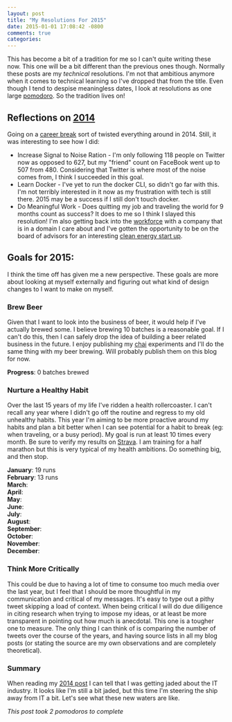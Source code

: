 ```yaml
---
layout: post
title: "My Resolutions For 2015"
date: 2015-01-01 17:08:42 -0800
comments: true
categories:
---
```


This has become a bit of a tradition for me so I can't quite writing these now. This one will be a bit different than
the previous ones though. Normally these posts are my *technical* resolutions. I'm not that ambitious anymore when it
comes to technical learning so I've dropped that from the title. Even though I tend to despise meaningless dates, I look
at resolutions as one large [pomodoro][pomodoro-technique]. So the tradition lives on!

[pomodoro-technique]: http://pomodorotechnique.com/

## Reflections on [2014][2014-post]

Going on a [career break][career-break] sort of twisted everything around in 2014. Still, it was interesting to see how
I did:

[2014-post]: /my-developer-resolutions-for-2014/
[career-break]: /blog/categories/career-break/

* Increase Signal to Noise Ration - I'm only following 118 people on Twitter now as opposed to 627, but my "friend"
  count on FaceBook went up to 507 from 480. Considering that Twitter is where most of the noise comes from, I think I
  succeeded in this goal.
* Learn Docker - I've yet to run the docker CLI, so didn't go far with this. I'm not terribly interested in it now as my
  frustration with tech is still there. 2015 may be a success if I still don't touch docker.
* Do Meaningful Work - Does quitting my job and traveling the world for 9 months count as success? It does to me so I
  think I slayed this resolution! I'm also getting back into the [workforce][new-job] with a company that is in a domain I care
  about and I've gotten the opportunity to be on the board of advisors for an interesting [clean energy start up][zolair].

[new-job]: /joining-soundcloud-and-moving-to-berlin/
[zolair]: http://zolair-energy.com/

## Goals for 2015:

I think the time off has given me a new perspective. These goals are more about looking at myself externally and
figuring out what kind of design changes to I want to make on myself.

### Brew Beer

Given that I want to look into the business of beer, it would help if I've actually brewed some. I believe brewing 10
batches is a reasonable goal. If I can't do this, then I can safely drop the idea of building a beer related business in
the future. I enjoy publishing my [chai][todayschai] experiments and I'll do the same thing with my beer brewing. Will
probably publish them on this blog for now.

[todayschai]: https://twitter.com/todayschai

**Progress**: 0 batches brewed

### Nurture a Healthy Habit

Over the last 15 years of my life I've ridden a health rollercoaster. I can't recall any year where I didn't go
off the routine and regress to my old unhealthy habits. This year I'm aiming to be more proactive around my habits and
plan a bit better when I can see potential for a habit to break (eg: when traveling, or a busy period). My goal is run
at least 10 times every month. Be sure to verify my results on [Strava][strava]. I am training for a half marathon but
this is very typical of my health ambitions. Do something big, and then stop.

[strava]: http://www.strava.com/athletes/6575733

**January**: 19 runs<br/>
**February**: 13 runs<br/>
**March**:<br/>
**April**:<br/>
**May**:<br/>
**June**:<br/>
**July**:<br/>
**August**:<br/>
**September**:<br/>
**October**:<br/>
**November**:<br/>
**December**:<br/>

### Think More Critically

This could be due to having a lot of time to consume too much media over the last year, but I feel that I should be more
thoughtful in my communication and critical of my messages. It's easy to type out a pithy tweet skipping a load of
context. When being critical I will do due dilligence in citing research when trying to impose my ideas, or at least be
more transparent in pointing out how much is anecdotal. This one is a tougher one to measure. The only thing I can think
of is comparing the number of tweets over the course of the years, and having source lists in all my blog posts (or
stating the source are my own observations and are completely theoretical).

### Summary

When reading my [2014 post][2014-post] I can tell that I was getting jaded about the IT industry. It looks like I'm still a bit
jaded, but this time I'm steering the ship away from IT a bit. Let's see what these new waters are like.

*This post took 2 pomodoros to complete*

